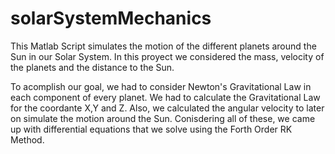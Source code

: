 # solarSystemMechanics
This Matlab Script simulates the motion of the different planets around the Sun in our Solar System.
In this proyect we considered the mass, velocity of the planets and the distance to the Sun.

To acomplish our goal, we had to consider Newton's Gravitational Law in each component of every planet. We had to calculate the Gravitational Law for the coordante X,Y and Z. Also, we calculated the angular velocity to later on simulate the motion around the Sun.
Conisdering all of these, we came up with differential equations that we solve using the Forth Order RK Method.


